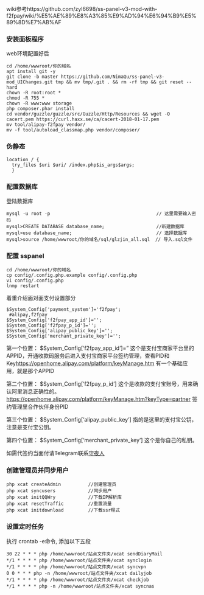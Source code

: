 wiki参考https://github.com/zyl6698/ss-panel-v3-mod-with-f2fpay/wiki/%E5%AE%89%E8%A3%85%E9%AD%94%E6%94%B9%E5%89%8D%E7%AB%AF
### 安装面板程序
web环境配置好后

```
cd /home/wwwroot/你的域名
apt install git -y
git clone -b master https://github.com/NimaQu/ss-panel-v3-mod_UIChanges.git tmp && mv tmp/.git . && rm -rf tmp && git reset --hard
chown -R root:root *
chmod -R 755 *
chown -R www:www storage
php composer.phar install
cd vendor/guzzle/guzzle/src/Guzzle/Http/Resources && wget -O cacert.pem https://curl.haxx.se/ca/cacert-2018-01-17.pem
mv tool/alipay-f2fpay vendor/
mv -f tool/autoload_classmap.php vendor/composer/
```

###  伪静态

```
location / {
  try_files $uri $uri/ /index.php$is_args$args;
  }
```

### 配置数据库

登陆数据库

```
mysql -u root -p                                       // 这里需要输入密码
mysql>CREATE DATABASE database_name;                   //新建数据库
mysql>use database_name;                               // 选择数据库
mysql>source /home/wwwroot/你的域名/sql/glzjin_all.sql  // 导入.sql文件

```

### 配置 sspanel

```
cd /home/wwwroot/你的域名
cp config/.config.php.example config/.config.php
vi config/.config.php
lnmp restart
```

着重介绍面对面支付设置部分

```
$System_Config['payment_system']='f2fpay';
 #alipay,f2fpay
$System_Config['f2fpay_app_id']='';               
$System_Config['f2fpay_p_id']='';
$System_Config['alipay_public_key']='';
$System_Config['merchant_private_key']='';

```

第一个位置： $System_Config[‘f2fpay_app_id’]=” 这个是支付宝商家平台里的APPID，开通收款码服务后进入支付宝商家平台签约管理，查看PID和Key<https://openhome.alipay.com/platform/keyManage.htm> 有一个基础应用，就是那个APPID

第二个位置： $System_Config[‘f2fpay_p_id’] 这个是收款的支付宝账号，用来确认阿里消息正确性的。 <https://openhome.alipay.com/platform/keyManage.htm?keyType=partner> 签约管理里合作伙伴身份PID

第三个位置： $System_Config[‘alipay_public_key’] 指的是这里的支付宝公钥，注意是支付宝公钥。

第四个位置： $System_Config[‘merchant_private_key’] 这个是你自己的私钥。

如需代签约当面付请Telegram联系[守夜人](https://t.me/shouyeren)

### 创建管理员并同步用户

```
php xcat createAdmin          //创建管理员
php xcat syncusers            //同步用户
php xcat initQQWry            //下载IP解析库
php xcat resetTraffic         //重置流量
php xcat initdownload         //下载ssr程式

```

### 设置定时任务

执行 crontab -e命令, 添加以下五段

```
30 22 * * * php /home/wwwroot/站点文件夹/xcat sendDiaryMail 
*/1 * * * * php /home/wwwroot/站点文件夹/xcat synclogin
*/1 * * * * php /home/wwwroot/站点文件夹/xcat syncvpn
0 0 * * * php -n /home/wwwroot/站点文件夹/xcat dailyjob
*/1 * * * * php /home/wwwroot/站点文件夹/xcat checkjob    
*/1 * * * * php -n /home/wwwroot/站点文件夹/xcat syncnas
```
